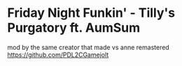 # Friday Night Funkin' - Tilly's Purgatory ft. AumSum
mod by the same creator that made vs anne remastered
https://github.com/PDL2CGamejolt

